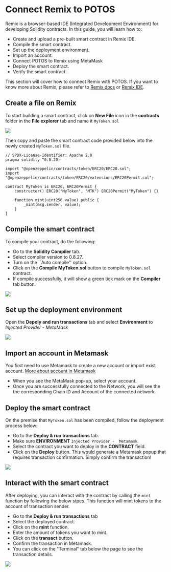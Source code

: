 # Connect Remix to POTOS

Remix is a browser-based IDE (Integrated Development Environment) for developing Solidity contracts. In this guide, you will learn how to:

* Create and upload a pre-built smart contract in Remix IDE.
* Compile the smart contract.
* Set up the deployment environment.
* Import an account.
* Connect POTOS to Remix using MetaMask
* Deploy the smart contract.
* Verify the smart contract.

This section will cover how to connect Remix with POTOS. If you want to know more about Remix, please refer to [Remix docs](https://remix-ide.readthedocs.io/en/latest/) or [Remix IDE](https://remix.ethereum.org/).

## Create a file on Remix

To start building a smart contract, click on **New File** icon in the **contracts** folder in the **File explorer** tab and name it `MyToken.sol`

![](../_static/developer/remix-create-new-file.png)

Then copy and paste the smart contract code provided below into the newly created `MyToken.sol` file.

```solidity
// SPDX-License-Identifier: Apache 2.0
pragma solidity ^0.8.20;

import "@openzeppelin/contracts/token/ERC20/ERC20.sol";
import "@openzeppelin/contracts/token/ERC20/extensions/ERC20Permit.sol";

contract MyToken is ERC20, ERC20Permit {
    constructor() ERC20("MyToken", "MTK") ERC20Permit("MyToken") {}

    function mint(uint256 value) public {
        _mint(msg.sender, value);
    }
}
```

## Compile the smart contract

To compile your contract, do the following:

* Go to the **Solidity Compiler** tab.
* Select compiler version to 0.8.27.
* Turn on the ``Auto compile'' option.
* Click on the **Compile MyToken.sol** button to compile `MyToken.sol` contract.
* If compile successfully, it will show a green tick mark on the **Compiler** tab button.

![](../_static/developer/remix-compile-contract.png)

## Set up the deployment environment

Open the **Depoly and run transactions** tab and select **Environment** to *Injected Provider - MetaMask*

![](../_static/developer/remix-deploy-env.png)

## Import an account in Metamask

You first need to use Metamask to create a new account or import exist account. [More about account in Metamask](./wallet_usage.md)

* When you see the MetaMask pop-up, select your account.
* Once you are successfully connected to the Network, you will see the the corresponding Chain ID and Account of the connected network.

## Deploy the smart contract

On the premise that `MyToken.sol` has been compiled, follow the deployment process below:

* Go to the **Deploy & run transactions** tab.
* Make sure **ENVIRONMENT**  `Injected Provider -  Metamask`.
* Select the contract you want to deploy in the **CONTRACT** field.
* Click on the **Deploy** button. This would generate a Metamask popup that requires transaction confirmation. Simply confirm the transaction!

![](../_static/developer/remix-deploy-contract.png)

## Interact with the smart contract

After deploying, you can interact with the contract by calling the `mint` function by following the below stpes. This function will mint tokens to the account of transaction sender.

* Go to the **Deploy & run transactions** tab
* Select the deployed contract.
* Click on the **mint** function.
* Enter the amount of tokens you want to mint.
* Click on the **transact** button.
* Confirm the transaction in Metamask.
* You can click on the "Terminal" tab below the page to see the transaction details.

![](../_static/developer/remix-transact.png)
